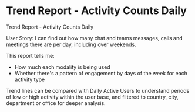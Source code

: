 # Trend Report - Activity Counts Daily

Trend Report - Activity Counts Daily

User Story: I can find out how many chat and teams messages, calls and meetings there are per day, including over weekends.

This report tells me:

- How much each modality is being used
- Whether there's a pattern of engagement by days of the week for each activity type

Trend lines can be compared with Daily Active Users to understand periods of low or high activity within the user base, and filtered to country, city, department or office for deeper analysis. 
